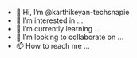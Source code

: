 - 👋 Hi, I’m @karthikeyan-techsnapie
- 👀 I’m interested in ...
- 🌱 I’m currently learning ...
- 💞️ I’m looking to collaborate on ...
- 📫 How to reach me ...

<!---
karthikeyan-techsnapie/karthikeyan-techsnapie is a ✨ special ✨ repository because its `README.md` (this file) appears on your GitHub profile.
You can click the Preview link to take a look at your changes.
--->
